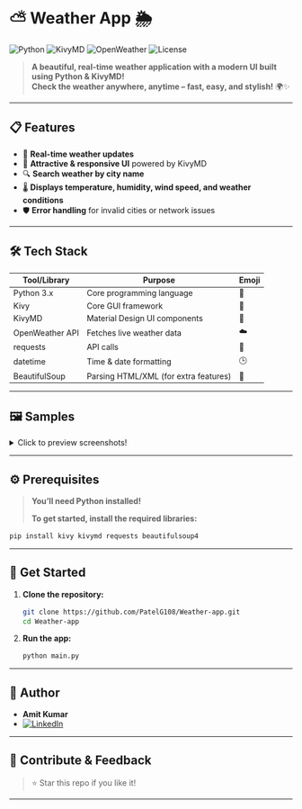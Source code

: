 

# ⛅️ Weather App 🌦️

![Python](https://img.shields.io/badge/Python-3.x-blue?logo=python)
![KivyMD](https://img.shields.io/badge/KivyMD-Material%20Design-brightgreen?logo=kivy)
![OpenWeather](https://img.shields.io/badge/OpenWeather-API-orange?logo=cloud)
![License](https://img.shields.io/github/license/PatelG108/Weather-app?style=flat-square)

> **A beautiful, real-time weather application with a modern UI built using Python & KivyMD!**  
> **Check the weather anywhere, anytime – fast, easy, and stylish!** 🌍✨

---

## 📋 Features

- 🔄 **Real-time weather updates**  
- 🎨 **Attractive & responsive UI** powered by KivyMD  
- 🔍 **Search weather by city name**
- 🌡️ **Displays temperature, humidity, wind speed, and weather conditions**
- 🛡️ **Error handling** for invalid cities or network issues

---

## 🛠️ Tech Stack

| Tool/Library           | Purpose                                       | Emoji  |
|------------------------|-----------------------------------------------|--------|
| Python 3.x             | Core programming language                     | 🐍     |
| Kivy                   | Core GUI framework                            | 📱     |
| KivyMD                 | Material Design UI components                 | 🎨     |
| OpenWeather API        | Fetches live weather data                     | ☁️     |
| requests               | API calls                                     | 🔗     |
| datetime               | Time & date formatting                        | 🕒     |
| BeautifulSoup          | Parsing HTML/XML (for extra features)         | 🍜     |

---

## 🖼️ Samples

<details>
  <summary>Click to preview screenshots!</summary>

  ![Weather App Screenshot](assets/screenshot1.png)
  ![Weather App Screenshot](assets/screenshot2.png)
  ![Weather App Screenshot](assets/screenshot3.png)
  ![Weather App Screenshot](assets/screenshot4.png)

</details>

---

## ⚙️ Prerequisites

> **You’ll need Python installed!**  
>  
> **To get started, install the required libraries:**

```bash
pip install kivy kivymd requests beautifulsoup4
```

---

## 🚀 Get Started

1. **Clone the repository:**
   ```bash
   git clone https://github.com/PatelG108/Weather-app.git
   cd Weather-app
   ```
2. **Run the app:**
   ```bash
   python main.py
   ```

---

## 👤 Author

- **Amit Kumar**
- [![LinkedIn](https://img.shields.io/badge/LinkedIn-blue?logo=linkedin)](https://www.linkedin.com/in/amit-kumar-c/)

---

## 🌟 Contribute & Feedback

> ⭐ Star this repo if you like it!  

---